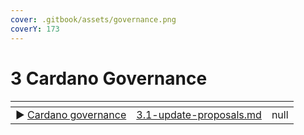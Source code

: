 ```yaml
---
cover: .gitbook/assets/governance.png
coverY: 173
---
```


# 3 Cardano Governance

####

<table><thead><tr><th></th><th data-type="content-ref"></th><th data-type="rating" data-max="5"></th></tr></thead><tbody><tr><td>▶︎ <a href="https://youtu.be/HodK-ZKULHM">Cardano governance</a></td><td><a href="3-cardano-governance/3.1-update-proposals.md">3.1-update-proposals.md</a></td><td>null</td></tr></tbody></table>
